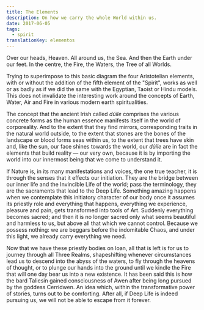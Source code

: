 ```yaml
---
title: The Elements
description: On how we carry the whole World within us.
date: 2017-06-05
tags:
  - spirit
translationKey: elementos
---
```


Over our heads, Heaven. All around us, the Sea. And then the Earth under our feet. In the centre, the Fire, the Waters, the Tree of all Worlds.

Trying to superimpose to this basic diagram the four Aristotelian elements, with or without the addition of the fifth element of the "Spirit", works as well or as badly as if we did the same with the Egyptian, Taoist or Hindu models. This does not invalidate the interesting work around the concepts of Earth, Water, Air and Fire in various modern earth spiritualities.

The concept that the ancient Irish called *dúile* comprises the various concrete forms as the human essence manifests itself in the world of corporeality. And to the extent that they find mirrors, corresponding traits in the natural world outside, to the extent that stones are the bones of the landscape or blood forms seas within us, to the extent that trees have skin and, like the sun, our face shines towards the world, our *dúile* are in fact the elements that build reality — our very own, because it is by importing the world into our innermost being that we come to understand it.

If Nature is, in its many manifestations and voices, the one true teacher, it is through the senses that it effects our initiation. They are the bridge between our inner life and the Invincible Life of the world; pass the terminology, they are the sacraments that lead to the Deep Life. Something amazing happens when we contemplate this initiatory character of our body once it assumes its priestly role and everything that happens, everything we experience, pleasure and pain, gets transformed into tools of Art. Suddenly everything becomes sacred; and then it is no longer sacred only what seems beautiful and harmless to us, but above all that which we cannot control. Because we possess nothing: we are beggars before the indomitable Chaos, and under this light, we already carry everything we need.

Now that we have these priestly bodies on loan, all that is left is for us to journey through all Three Realms, shapeshifting whenever circumstances lead us to descend into the abyss of the waters, to fly through the heavens of thought, or to plunge our hands into the ground until we kindle the Fire that will one day bear us into a new existence. It has been said this is how the bard Taliesin gained consciousness of Awen after being long pursued by the goddess Cerridwen. An idea which, within the transformative power of stories, turns out to be comforting. After all, if Deep Life is indeed pursuing us, we will not be able to escape from it forever.
